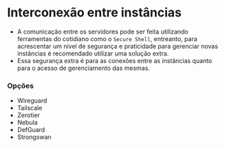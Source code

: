 # Interconexão entre instâncias
- A comunicação entre os servidores pode ser feita utilizando ferramentas do cotidiano como o `Secure Shell`, entreanto, para acrescentar um nível de segurança e praticidade para gerenciar novas instâncias é recomendado utilizar uma solução extra.
- Essa segurança extra é para as conexões entre as instâncias quanto para o acesso de gerenciamento das mesmas.




### Opções

- Wireguard
- Tailscale
- Zerotier
- Nebula
- DefGuard
- Strongswan

